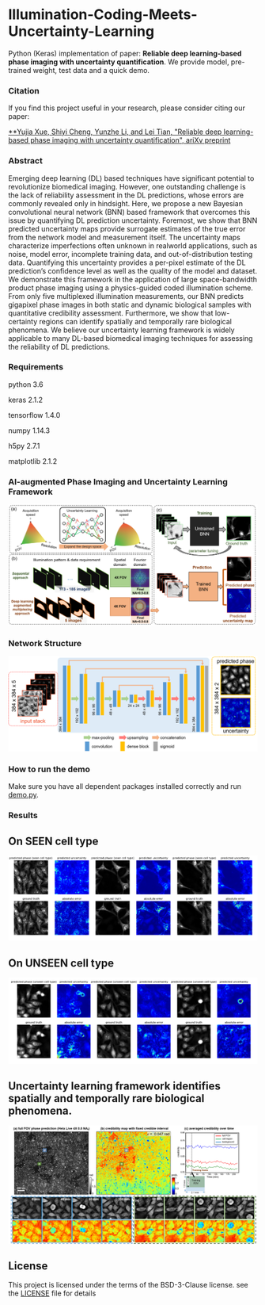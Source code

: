 # Illumination-Coding-Meets-Uncertainty-Learning
Python (Keras) implementation of paper: **Reliable deep learning-based phase imaging with uncertainty quantification**. We provide model, pre-trained weight, test data and a quick demo.


### Citation
If you find this project useful in your research, please consider citing our paper:

[**Yujia Xue, Shiyi Cheng, Yunzhe Li, and Lei Tian, "Reliable deep learning-based phase imaging with uncertainty quantification", ariXv preprint ](https://arxiv.org/abs/1901.02038)


### Abstract
Emerging deep learning (DL) based techniques have significant potential to revolutionize biomedical imaging. However, one outstanding challenge is the lack of reliability assessment in the DL predictions, whose errors are commonly revealed only in hindsight. Here, we propose a new Bayesian convolutional neural network (BNN) based framework that overcomes this issue by quantifying DL prediction uncertainty. Foremost, we show that BNN predicted uncertainty maps provide surrogate estimates of the true error from the network model and measurement itself. The uncertainty maps characterize imperfections often unknown in realworld applications, such as noise, model error, incomplete training data, and out-of-distribution testing data. Quantifying this uncertainty provides a per-pixel estimate of the DL prediction’s confidence level as well as the quality of the model and dataset. We demonstrate this framework in the application of large space-bandwidth product phase imaging using a physics-guided coded illumination scheme. From only five multiplexed illumination measurements, our BNN predicts gigapixel phase images in both static and dynamic biological samples with quantitative credibility assessment. Furthermore, we show that low-certainty regions can identify spatially and temporally rare biological phenomena. We believe our uncertainty learning framework is widely applicable to many DL-based biomedical imaging techniques for assessing the reliability
of DL predictions.



### Requirements
python 3.6

keras 2.1.2

tensorflow 1.4.0

numpy 1.14.3

h5py 2.7.1

matplotlib 2.1.2


### AI-augmented Phase Imaging and Uncertainty Learning Framework
<p align="center">
  <img src="/figs/overview.png">
</p>

### Network Structure
<p align="center">
  <img src="/figs/network.png">
</p>


### How to run the demo
Make sure you have all dependent packages installed correctly and run [demo.py](demo.py).


### Results
## On SEEN cell type
<p align="center">
  <img src="/figs/seen_cell_type.png">
</p>

## On UNSEEN cell type
<p align="center">
  <img src="/figs/unseen_cell_type.png">
</p>

## Uncertainty learning framework identifies spatially and temporally rare biological phenomena.
<p align="center">
  <img src="/figs/video.png">
</p>


## License
This project is licensed under the terms of the BSD-3-Clause license. see the [LICENSE](LICENSE) file for details
